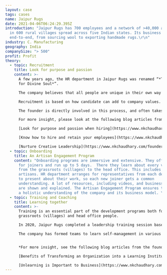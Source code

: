 ```yaml
---
layout: case
tags: cases
name: Jaipur Rugs
date: 2021-04-06T06:24:29.395Z
introduction: "Jaipur Rugs has 700 employees and a network of >40,000 artisans
  in 600 rural villages spread across five Indian states. Its business model is
  end-to-end, from sourcing wool to exporting handmade rugs.\r\n"
industry: C. Manufacturing
geography: India
companySize: "> 500"
profit: Profit
theory:
  - topic: Recruitment
    title: Look for purpose and passion
    content: >-
      A few years ago, the HR department in Jaipur Rugs was renamed “*The Search
      for Divine Soul*”.

      The company believes that all people are unique in their own way and their sense of purpose can add to the company’s higher purpose.

      Recruitment is based on how candidate can add to company values. Interview questions are designed to learn about candidates’ purpose and principles—rather than focusing on experience and academic background. 

      The founder is directly involved in this process, and often takes the final interview.  Managers at Head Office do the initial interviews. Final decisions are made by consensus of all stakeholders. 

      For more insight, please look at the following blog articles from the founder:

      [Look for purpose and passion when hiring](https://www.nkchaudhary.com/business/look-for-purpose-and-passion-when-hiring/)

      [Know how to hire and retain your employees](https://www.nkchaudhary.com/business/know-how-to-hire-and-retain-your-employees/)

      [Nurture Creative Leadership](https://www.nkchaudhary.com/founders-mentality/the-need-for-creative-leadership/)
  - topic: Onboarding
    title: An Artisan Engagement Program
    content: "Onboarding programs are immersive and extensive. They offer induction
      for joiners and run up to 5 days.  There they learn about every vertical
      from the grassroots (villages) to the head office. This includes even the
      artisans. HR department arranges for representatives from each department
      to present about their work, so each new joiner gets a common
      understanding. A lot of resources, including videos, and business process
      are shown and explained. The Artisan Engagement Program ensures they have
      a holistic understanding of the company and its business model. \r\n"
  - topic: Training and Coaching
    title: Learning together
    content: >-
      Training is an essential part of the development programs both for
      grassroots (villages) and head office people. 

      In 2020, Jaipur Rugs completed a leadership training session based on the founder’s ‘mentality model’. This training helped everyone to share best practices (including self-management) from around the world. The leadership department takes care of this training, which is offered regularly to ensure good participation. 

      The company has formed teams to learn self-management in various ways, including participation in webinars & forums, and small experiments in the teams. 


      *For more insight, see the following blog articles from the founder:* 

      [Benefits of Transforming an Organization into a Learning Institution](https://www.nkchaudhary.com/founders-mentality/benefits-of-transforming-an-organization-into-a-learning-institution/)

      [Unlearning is Important to Business](https://www.nkchaudhary.com/founders-mentality/unlearning-is-important-to-business/)
---
```

